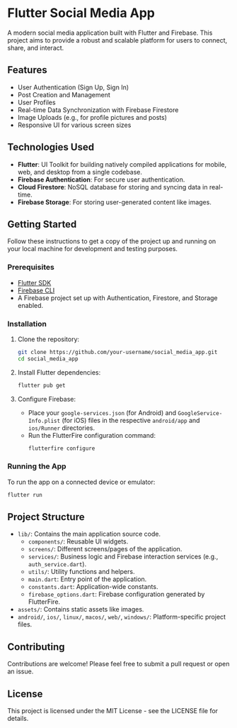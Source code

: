 # Flutter Social Media App

A modern social media application built with Flutter and Firebase. This project aims to provide a robust and scalable platform for users to connect, share, and interact.

## Features

- User Authentication (Sign Up, Sign In)
- Post Creation and Management
- User Profiles
- Real-time Data Synchronization with Firebase Firestore
- Image Uploads (e.g., for profile pictures and posts)
- Responsive UI for various screen sizes

## Technologies Used

- **Flutter**: UI Toolkit for building natively compiled applications for mobile, web, and desktop from a single codebase.
- **Firebase Authentication**: For secure user authentication.
- **Cloud Firestore**: NoSQL database for storing and syncing data in real-time.
- **Firebase Storage**: For storing user-generated content like images.

## Getting Started

Follow these instructions to get a copy of the project up and running on your local machine for development and testing purposes.

### Prerequisites

- [Flutter SDK](https://flutter.dev/docs/get-started/install)
- [Firebase CLI](https://firebase.google.com/docs/cli)
- A Firebase project set up with Authentication, Firestore, and Storage enabled.

### Installation

1. Clone the repository:
   ```bash
   git clone https://github.com/your-username/social_media_app.git
   cd social_media_app
   ```

2. Install Flutter dependencies:
   ```bash
   flutter pub get
   ```

3. Configure Firebase:
   - Place your `google-services.json` (for Android) and `GoogleService-Info.plist` (for iOS) files in the respective `android/app` and `ios/Runner` directories.
   - Run the FlutterFire configuration command:
     ```bash
     flutterfire configure
     ```

### Running the App

To run the app on a connected device or emulator:

```bash
flutter run
```

## Project Structure

- `lib/`: Contains the main application source code.
  - `components/`: Reusable UI widgets.
  - `screens/`: Different screens/pages of the application.
  - `services/`: Business logic and Firebase interaction services (e.g., `auth_service.dart`).
  - `utils/`: Utility functions and helpers.
  - `main.dart`: Entry point of the application.
  - `constants.dart`: Application-wide constants.
  - `firebase_options.dart`: Firebase configuration generated by FlutterFire.
- `assets/`: Contains static assets like images.
- `android/`, `ios/`, `linux/`, `macos/`, `web/`, `windows/`: Platform-specific project files.

## Contributing

Contributions are welcome! Please feel free to submit a pull request or open an issue.

## License

This project is licensed under the MIT License - see the LICENSE file for details.
